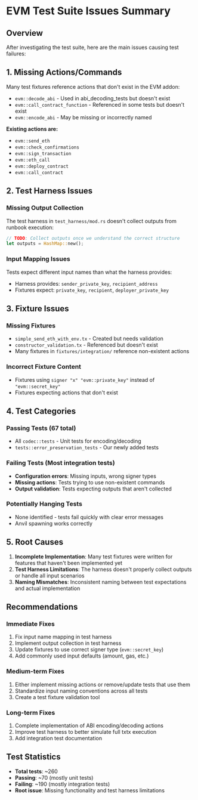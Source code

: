 # EVM Test Suite Issues Summary

## Overview
After investigating the test suite, here are the main issues causing test failures:

## 1. Missing Actions/Commands
Many test fixtures reference actions that don't exist in the EVM addon:
- `evm::decode_abi` - Used in abi_decoding_tests but doesn't exist
- `evm::call_contract_function` - Referenced in some tests but doesn't exist
- `evm::encode_abi` - May be missing or incorrectly named

**Existing actions are:**
- `evm::send_eth`
- `evm::check_confirmations`
- `evm::sign_transaction`
- `evm::eth_call`
- `evm::deploy_contract`
- `evm::call_contract`

## 2. Test Harness Issues

### Missing Output Collection
The test harness in `test_harness/mod.rs` doesn't collect outputs from runbook execution:
```rust
// TODO: Collect outputs once we understand the correct structure
let outputs = HashMap::new();
```

### Input Mapping Issues
Tests expect different input names than what the harness provides:
- Harness provides: `sender_private_key`, `recipient_address`
- Fixtures expect: `private_key`, `recipient`, `deployer_private_key`

## 3. Fixture Issues

### Missing Fixtures
- `simple_send_eth_with_env.tx` - Created but needs validation
- `constructor_validation.tx` - Referenced but doesn't exist
- Many fixtures in `fixtures/integration/` reference non-existent actions

### Incorrect Fixture Content
- Fixtures using `signer "x" "evm::private_key"` instead of `"evm::secret_key"`
- Fixtures expecting actions that don't exist

## 4. Test Categories

### Passing Tests (67 total)
- All `codec::tests` - Unit tests for encoding/decoding
- `tests::error_preservation_tests` - Our newly added tests

### Failing Tests (Most integration tests)
- **Configuration errors**: Missing inputs, wrong signer types
- **Missing actions**: Tests trying to use non-existent commands
- **Output validation**: Tests expecting outputs that aren't collected

### Potentially Hanging Tests
- None identified - tests fail quickly with clear error messages
- Anvil spawning works correctly

## 5. Root Causes

1. **Incomplete Implementation**: Many test fixtures were written for features that haven't been implemented yet
2. **Test Harness Limitations**: The harness doesn't properly collect outputs or handle all input scenarios
3. **Naming Mismatches**: Inconsistent naming between test expectations and actual implementation

## Recommendations

### Immediate Fixes
1. Fix input name mapping in test harness
2. Implement output collection in test harness
3. Update fixtures to use correct signer type (`evm::secret_key`)
4. Add commonly used input defaults (amount, gas, etc.)

### Medium-term Fixes
1. Either implement missing actions or remove/update tests that use them
2. Standardize input naming conventions across all tests
3. Create a test fixture validation tool

### Long-term Fixes
1. Complete implementation of ABI encoding/decoding actions
2. Improve test harness to better simulate full txtx execution
3. Add integration test documentation

## Test Statistics
- **Total tests**: ~260
- **Passing**: ~70 (mostly unit tests)
- **Failing**: ~190 (mostly integration tests)
- **Root issue**: Missing functionality and test harness limitations
